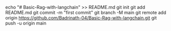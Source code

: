 echo "# Basic-Rag-with-langchain" >> README.md
git init
git add README.md
git commit -m "first commit"
git branch -M main
git remote add origin https://github.com/Badrinath-04/Basic-Rag-with-langchain.git
git push -u origin main
